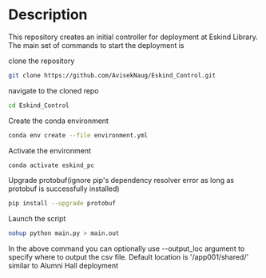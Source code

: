 # Description
This repository creates an initial controller for deployment at Eskind Library.
The main set of commands to start the deployment is

clone the repository
```bash
git clone https://github.com/AvisekNaug/Eskind_Control.git
```

navigate to the cloned repo
```bash
cd Eskind_Control
```

Create the conda environment
```bash
conda env create --file environment.yml
```

Activate the environment
```bash
conda activate eskind_pc
```

Upgrade protobuf(ignore pip's dependency resolver error as long as protobuf is successfully installed)
```bash
pip install --upgrade protobuf
```

Launch the script
```bash
nohup python main.py > main.out
```

In the above command you can optionally use --output_loc argument to specify where to output the csv file.
Default location is '/app001/shared/' similar to Alumni Hall deployment